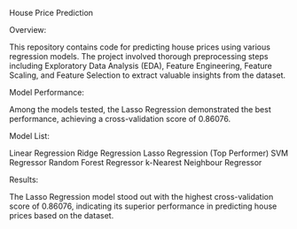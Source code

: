 House Price Prediction

Overview:

This repository contains code for predicting house prices using various regression models. The project involved thorough preprocessing steps including Exploratory Data Analysis (EDA), Feature Engineering, Feature Scaling, and Feature Selection to extract valuable insights from the dataset.

Model Performance:

Among the models tested, the Lasso Regression demonstrated the best performance, achieving a cross-validation score of 0.86076.

Model List:

Linear Regression
Ridge Regression
Lasso Regression (Top Performer)
SVM Regressor
Random Forest Regressor
k-Nearest Neighbour Regressor

Results:

The Lasso Regression model stood out with the highest cross-validation score of 0.86076, indicating its superior performance in predicting house prices based on the dataset.
